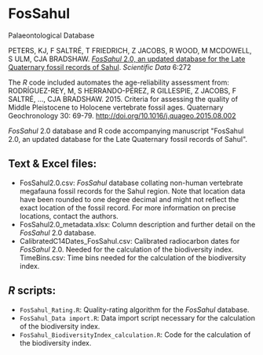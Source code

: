 # FosSahul
Palaeontological Database

PETERS, KJ, F SALTRÉ, T FRIEDRICH, Z JACOBS, R WOOD, M MCDOWELL, S ULM, CJA BRADSHAW. <a href="https://www.nature.com/articles/s41597-019-0267-3"><em>FosSahul</em> 2.0, an updated database for the Late Quaternary fossil records of Sahul</a>. <em>Scientific Data</em> 6:272

The <em>R</em> code included automates the age-reliability assessment from: RODRÍGUEZ-REY, M, S HERRANDO-PÉREZ, R GILLESPIE, Z JACOBS, F SALTRÉ, ..., CJA BRADSHAW. 2015. Criteria for assessing the quality of Middle Pleistocene to Holocene vertebrate fossil ages. Quaternary Geochronology 30: 69-79. http://doi.org/10.1016/j.quageo.2015.08.002


<em>FosSahul</em> 2.0 database and R code accompanying manuscript "FosSahul 2.0, an updated database for the Late Quaternary fossil records of Sahul".
 
## Text & Excel files:
 
- FosSahul2.0.csv: <em>FosSahul</em> database collating non-human vertebrate megafauna fossil records for the Sahul region. Note that location data have been rounded to one degree decimal and might not reflect the exact location of the fossil record. For more information on precise locations, contact the authors.
- FosSahul2.0_metadata.xlsx: Column description and further detail on the <em>FosSahul</em> 2.0 database.
- CalibratedC14Dates_FosSahul.csv: Calibrated radiocarbon dates for <em>FosSahul</em> 2.0. Needed for the calculation of the biodiversity index.
TimeBins.csv: Time bins needed for the calculation of the biodiversity index.
 
## <em>R</em> scripts:
 
- <code>FosSahul_Rating.R</code>: Quality-rating algorithm for the <em>FosSahul</em> database.
- <code>FosSahul_Data import.R</code>: Data import script necessary for the calculation of the biodiversity index.
- <code>FosSahul_BiodiversityIndex_calculation.R</code>: Code for the calculation of the biodiversity index.
 
